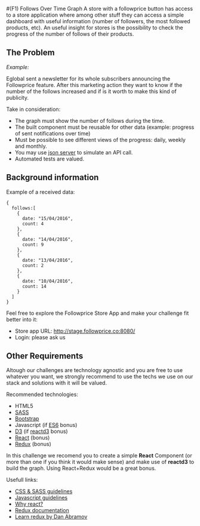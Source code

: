 #(F1) Follows Over Time Graph
A store with a followprice button has access to a store application where among other stuff they can access a simple dashboard with useful information (number of followers, the most followed products, etc). 
An useful insight for stores is the possibility to check the progress of the number of follows of their products.

## The Problem
*Example:*

Eglobal sent a newsletter for its whole subscribers announcing the Followprice feature. After this marketing action they want to know if the number of the follows increased and if is it worth to make this kind of publicity.

Take in consideration:
- The graph must show the number of follows during the time.
- The built component must be reusable for other data (example: progress of sent notifications over time)
- Must be possible to see different views of the progress: daily, weekly and monthly.
- You may use [json server](https://github.com/typicode/json-server) to simulate an API call.
- Automated tests are valued.


## Background information

Example of a received data:
```
{
  follows:[
    {
      date: "15/04/2016",
      count: 4
    },
    {
      date: "14/04/2016",
      count: 9
    },
    {
      date: "13/04/2016",
      count: 2
    },
    {
      date: "10/04/2016",
      count: 14
    }
  ]
}
```

Feel free to explore the Followprice Store App and make your challenge fit better into it:
* Store app URL: http://stage.followprice.co:8080/
* Login: please ask us

## Other Requirements
Altough our challenges are technology agnostic and you are free to use whatever you want, we strongly recommend to use the techs we use on our stack and solutions with it will be valued.

Recommended technologies:
- HTML5
- [SASS](http://sass-lang.com/)
- [Bootstrap](http://getbootstrap.com/) 
- Javascript (if [ES6](http://es6-features.org/) bonus)
- [D3](https://d3js.org/) (if [reactd3](http://www.reactd3.org/) bonus)
- [React](https://facebook.github.io/react/) (bonus)
- [Redux](http://redux.js.org/index.html) (bonus)

In this challenge we recomend you to create a simple __React__ Component (or more than one if you think it would make sense) and make use of __reactd3__ to build the graph. Using React+Redux would be a great bonus.

Usefull links:
- [CSS & SASS guidelines](https://github.com/airbnb/css)
- [Javascript guidelines](https://github.com/airbnb/javascript)
- [Why react?](https://facebook.github.io/react/docs/why-react.html)
- [Redux documentation](http://redux.js.org/index.html)
- [Learn redux by Dan Abramov](https://egghead.io/lessons/javascript-redux-the-single-immutable-state-tree)
